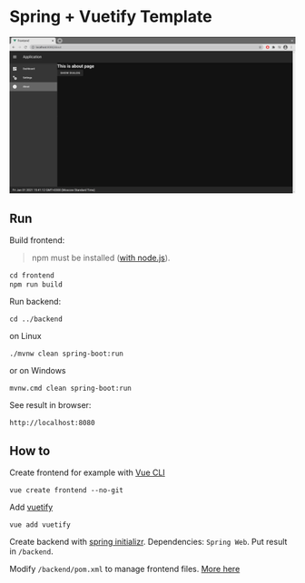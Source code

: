 # Spring + Vuetify Template

![localhost](screenshots/localhost.png)

## Run

Build frontend:  
>npm must be installed ([with node.js](https://nodejs.org)).

    cd frontend
    npm run build
 
Run backend:

    cd ../backend

on Linux

    ./mvnw clean spring-boot:run

or on Windows

    mvnw.cmd clean spring-boot:run

See result in browser:

    http://localhost:8080

## How to

Create frontend for example with [Vue CLI](https://cli.vuejs.org/guide/installation.html) 

    vue create frontend --no-git

Add [vuetify](https://vuetifyjs.com/en/getting-started/installation/)

    vue add vuetify

Create backend with [spring initializr](https://start.spring.io/). Dependencies: `Spring Web`. Put result in `/backend`.

Modify `/backend/pom.xml` to manage frontend files. [More here](https://github.com/Worrovsky/spring-vue-demo)


